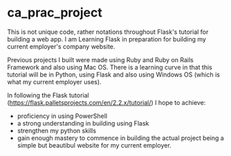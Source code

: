 # ca_prac_project

This is not unique code, rather notations throughout Flask's tutorial for building a web app. I am Learning Flask in preparation for building my current employer's company website.

Previous projects I built were made using Ruby and Ruby on Rails Framework and also using Mac OS. There is a learning curve  in that  this tutorial will be in Python, using Flask and also using Windows OS (which is what my current employer uses).

In following the Flask tutorial (https://flask.palletsprojects.com/en/2.2.x/tutorial/) I hope to achieve:
- proficiency in using PowerShell
- a strong understanding in building using Flask
- strengthen my python skills
- gain enough mastery to commence in building the actual project being a simple but beautibul website for my current employer.
